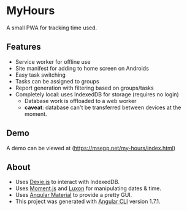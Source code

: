 # MyHours

A small PWA for tracking time used.

## Features

* Service worker for offline use
* Site manifest for adding to home screen on Androids
* Easy task switching
* Tasks can be assigned to groups
* Report generation with filtering based on groups/tasks
* Completely local: uses IndexedDB for storage (requires no login)
  * Database work is offloaded to a web worker
  * **caveat**: database can't be transferred between devices at the moment.

## Demo

A demo can be viewed at (https://msepp.net/my-hours/index.html)

## About

* Uses [Dexie.js](http://dexie.org/) to interact with IndexedDB.
* Uses [Moment.js](https://momentjs.com/) and [Luxon](https://moment.github.io/luxon/) for manipulating dates & time.
* Uses [Angular Material](https://material.angular.io/) to provide a pretty GUI.
* This project was generated with [Angular CLI](https://github.com/angular/angular-cli) version 1.7.1.
